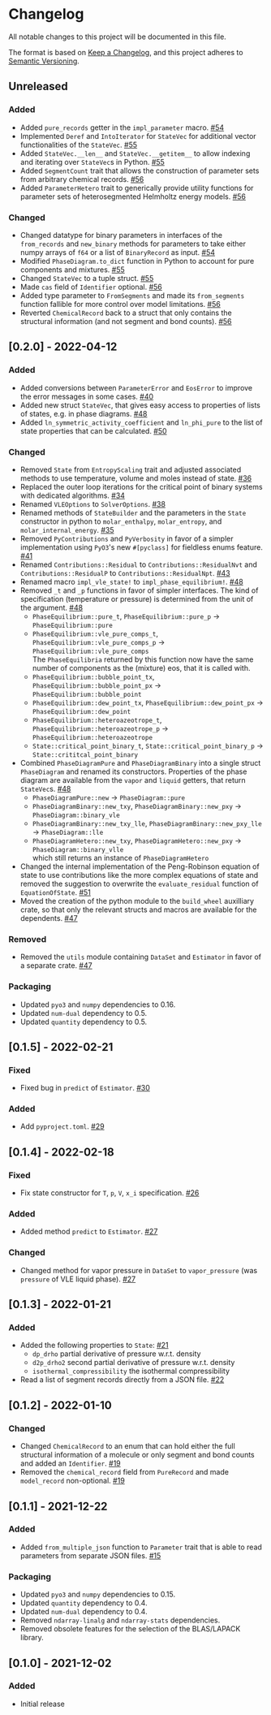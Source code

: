# Changelog
All notable changes to this project will be documented in this file.

The format is based on [Keep a Changelog](https://keepachangelog.com/en/1.0.0/),
and this project adheres to [Semantic Versioning](https://semver.org/spec/v2.0.0.html).

## Unreleased
### Added
- Added `pure_records` getter in the `impl_parameter` macro. [#54](https://github.com/feos-org/feos-core/pull/54)
- Implemented `Deref` and `IntoIterator` for `StateVec` for additional vector functionalities of the `StateVec`. [#55](https://github.com/feos-org/feos-core/pull/55) 
- Added `StateVec.__len__` and `StateVec.__getitem__` to allow indexing and iterating over `StateVec`s in Python. [#55](https://github.com/feos-org/feos-core/pull/55)
- Added `SegmentCount` trait that allows the construction of parameter sets from arbitrary chemical records. [#56](https://github.com/feos-org/feos-core/pull/56)
- Added `ParameterHetero` trait to generically provide utility functions for parameter sets of heterosegmented Helmholtz energy models. [#56](https://github.com/feos-org/feos-core/pull/56)

### Changed
- Changed datatype for binary parameters in interfaces of the `from_records` and `new_binary` methods for parameters to take either numpy arrays of `f64` or a list of `BinaryRecord` as input. [#54](https://github.com/feos-org/feos-core/pull/54)
- Modified `PhaseDiagram.to_dict` function in Python to account for pure components and mixtures. [#55](https://github.com/feos-org/feos-core/pull/55)
- Changed `StateVec` to a tuple struct. [#55](https://github.com/feos-org/feos-core/pull/55)
- Made `cas` field of `Identifier` optional. [#56](https://github.com/feos-org/feos-core/pull/56)
- Added type parameter to `FromSegments` and made its `from_segments` function fallible for more control over model limitations. [#56](https://github.com/feos-org/feos-core/pull/56)
- Reverted `ChemicalRecord` back to a struct that only contains the structural information (and not segment and bond counts). [#56](https://github.com/feos-org/feos-core/pull/56)

## [0.2.0] - 2022-04-12
### Added
- Added conversions between `ParameterError` and `EosError` to improve the error messages in some cases. [#40](https://github.com/feos-org/feos-core/pull/40)
- Added new struct `StateVec`, that gives easy access to properties of lists of states, e.g. in phase diagrams. [#48](https://github.com/feos-org/feos-core/pull/48)
- Added `ln_symmetric_activity_coefficient` and `ln_phi_pure` to the list of state properties that can be calculated. [#50](https://github.com/feos-org/feos-core/pull/50)

### Changed
- Removed `State` from `EntropyScaling` trait and adjusted associated methods to use temperature, volume and moles instead of state. [#36](https://github.com/feos-org/feos-core/pull/36)
- Replaced the outer loop iterations for the critical point of binary systems with dedicated algorithms. [#34](https://github.com/feos-org/feos-core/pull/34)
- Renamed `VLEOptions` to `SolverOptions`. [#38](https://github.com/feos-org/feos-core/pull/38)
- Renamed methods of `StateBuilder` and the parameters in the `State` constructor in python to `molar_enthalpy`, `molar_entropy`, and `molar_internal_energy`.  [#35](https://github.com/feos-org/feos-core/pull/35)
- Removed `PyContributions` and `PyVerbosity` in favor of a simpler implementation using `PyO3`'s new `#[pyclass]` for fieldless enums feature. [#41](https://github.com/feos-org/feos-core/pull/41)
- Renamed `Contributions::Residual` to `Contributions::ResidualNvt` and `Contributions::ResidualP` to `Contributions::ResidualNpt`. [#43](https://github.com/feos-org/feos-core/pull/43)
- Renamed macro `impl_vle_state!` to `impl_phase_equilibrium!`. [#48](https://github.com/feos-org/feos-core/pull/48)
- Removed `_t` and `_p` functions in favor of simpler interfaces. The kind of specification (temperature or pressure) is determined from the unit of the argument. [#48](https://github.com/feos-org/feos-core/pull/48)
  - `PhaseEquilibrium::pure_t`, `PhaseEquilibrium::pure_p` -> `PhaseEquilibrium::pure`
  - `PhaseEquilibrium::vle_pure_comps_t`, `PhaseEquilibrium::vle_pure_comps_p` -> `PhaseEquilibrium::vle_pure_comps`\
  The `PhaseEquilibria` returned by this function now have the same number of components as the (mixture) eos, that it is called with.
  - `PhaseEquilibrium::bubble_point_tx`, `PhaseEquilibrium::bubble_point_px` -> `PhaseEquilibrium::bubble_point`
  - `PhaseEquilibrium::dew_point_tx`, `PhaseEquilibrium::dew_point_px` -> `PhaseEquilibrium::dew_point`
  - `PhaseEquilibrium::heteroazeotrope_t`, `PhaseEquilibrium::heteroazeotrope_p` -> `PhaseEquilibrium::heteroazeotrope`
  - `State::critical_point_binary_t`, `State::critical_point_binary_p` -> `State::crititcal_point_binary`
- Combined `PhaseDiagramPure` and `PhaseDiagramBinary` into a single struct `PhaseDiagram` and renamed its constructors.  Properties of the phase diagram are available from the `vapor` and `liquid` getters, that return `StateVec`s. [#48](https://github.com/feos-org/feos-core/pull/48)
  - `PhaseDiagramPure::new` -> `PhaseDiagram::pure`
  - `PhaseDiagramBinary::new_txy`, `PhaseDiagramBinary::new_pxy` -> `PhaseDiagram::binary_vle`
  - `PhaseDiagramBinary::new_txy_lle`, `PhaseDiagramBinary::new_pxy_lle` -> `PhaseDiagram::lle`
  - `PhaseDiagramHetero::new_txy`, `PhaseDiagramHetero::new_pxy` -> `PhaseDiagram::binary_vlle`\
  which still returns an instance of `PhaseDiagramHetero`
- Changed the internal implementation of the Peng-Robinson equation of state to use contributions like the more complex equations of state and removed the suggestion to overwrite the `evaluate_residual` function of `EquationOfState`. [#51](https://github.com/feos-org/feos-core/pull/51)
- Moved the creation of the python module to the `build_wheel` auxilliary crate, so that only the relevant structs and macros are available for the dependents. [#47](https://github.com/feos-org/feos-core/pull/47)

### Removed
- Removed the `utils` module containing `DataSet` and `Estimator` in favor of a separate crate. [#47](https://github.com/feos-org/feos-core/pull/47)

### Packaging
- Updated `pyo3` and `numpy` dependencies to 0.16.
- Updated `num-dual` dependency to 0.5.
- Updated `quantity` dependency to 0.5.

## [0.1.5] - 2022-02-21
### Fixed
- Fixed bug in `predict` of `Estimator`. [#30](https://github.com/feos-org/feos-core/pull/30)

### Added
- Add `pyproject.toml`. [#29](https://github.com/feos-org/feos-core/pull/29)

## [0.1.4] - 2022-02-18
### Fixed
- Fix state constructor for `T`, `p`, `V`, `x_i` specification. [#26](https://github.com/feos-org/feos-core/pull/26)

### Added
- Added method `predict` to `Estimator`. [#27](https://github.com/feos-org/feos-core/pull/27)

### Changed
- Changed method for vapor pressure in `DataSet` to `vapor_pressure` (was `pressure` of VLE liquid phase). [#27](https://github.com/feos-org/feos-core/pull/27)

## [0.1.3] - 2022-01-21
### Added
- Added the following properties to `State`: [#21](https://github.com/feos-org/feos-core/pull/21)
  - `dp_drho` partial derivative of pressure w.r.t. density
  - `d2p_drho2` second partial derivative of pressure w.r.t. density
  - `isothermal_compressibility` the isothermal compressibility
- Read a list of segment records directly from a JSON file. [#22](https://github.com/feos-org/feos-core/pull/22)


## [0.1.2] - 2022-01-10
### Changed
- Changed `ChemicalRecord` to an enum that can hold either the full structural information of a molecule or only segment and bond counts and added an `Identifier`. [#19](https://github.com/feos-org/feos-core/pull/19)
- Removed the `chemical_record` field from `PureRecord` and made `model_record` non-optional. [#19](https://github.com/feos-org/feos-core/pull/19)

## [0.1.1] - 2021-12-22
### Added
- Added `from_multiple_json` function to `Parameter` trait that is able to read parameters from separate JSON files. [#15](https://github.com/feos-org/feos-core/pull/15)

### Packaging
- Updated `pyo3` and `numpy` dependencies to 0.15.
- Updated `quantity` dependency to 0.4.
- Updated `num-dual` dependency to 0.4.
- Removed `ndarray-linalg` and `ndarray-stats` dependencies.
- Removed obsolete features for the selection of the BLAS/LAPACK library.

## [0.1.0] - 2021-12-02
### Added
- Initial release

